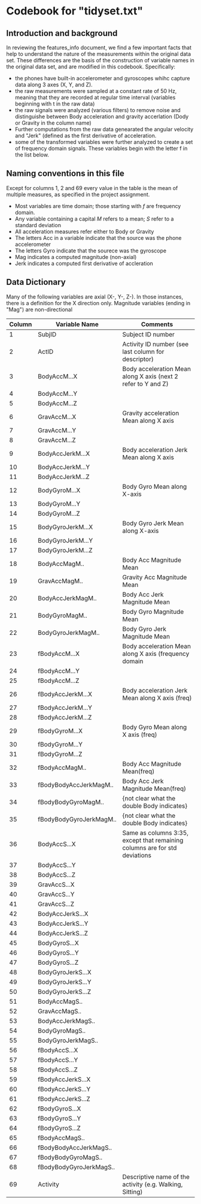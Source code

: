 # Codebook for "tidyset.txt"

## Introduction and background
In reviewing the features_info document, we find a few important facts that help to understand the nature 
of the measurements within the original data set. These differences are the basis of the construction of 
variable names in the original data set, and are modified in this codebook.  Specifically:

* the phones have built-in accelerometer and gyroscopes whihc capture data along 3 axes (X, Y, and Z). 
* the raw measurements were sampled at a constant rate of 50 Hz, meaning that they are recorded at regular
  time interval (variables beginning with t in the raw data)
* the raw signals were analyzed (various filters) to remove noise and distinguishe between Body acceleration
  and gravity accerlation (Dody or Gravity in the column name)
* Further computations from the raw data genearated the angular velocity and "Jerk" (defined as the first 
  derivative of acceleration. 
* some of the transformed variables were further analyzed to create a set of frequency domain signals. These 
  variables begin with the letter f in the list below.
  
## Naming conventions in this file

Except for columns 1, 2 and 69 every value in the table is the mean of multiple measures, as specified in the 
project assignment. 

*  Most variables are time domain; those starting with _f_ are frequency domain.
*  Any variable containing a capital _M_ refers to a mean; _S_ refer to a standard deviation
*  All acceleration measures refer either to Body or Gravity
*  The letters Acc in a variable indicate that the source was the phone accelerometer
*  The letters Gyro indicate that the sourece was the gyroscope
*  Mag indicates a computed magnitude (non-axial)
*  Jerk indicates a computed first derivative of accleration


## Data Dictionary  
Many of the following variables are axial (X-, Y-, Z-). In those instances, there is a definition for the X 
direction only. Magnitude variables (ending in "Mag") are non-directional

Column|Variable Name|Comments|
|------|-----|------------|
|1|SubjID|Subject ID number|
|2|ActID|Activity ID number (see last column for descriptor)|
|3|BodyAccM...X|Body acceleration Mean along X axis (next 2 refer to Y and Z)|
|4|BodyAccM...Y||
|5|BodyAccM...Z||
|6|GravAccM...X|Gravity acceleration Mean along X axis|
|7|GravAccM...Y||
|8|GravAccM...Z||
|9|BodyAccJerkM...X|Body acceleration Jerk Mean along X axis|
|10|BodyAccJerkM...Y||
|11|BodyAccJerkM...Z||
|12|BodyGyroM...X|Body Gyro Mean along X-axis|
|13|BodyGyroM...Y||
|14|BodyGyroM...Z||
|15|BodyGyroJerkM...X|Body Gyro Jerk Mean along X-axis|
|16|BodyGyroJerkM...Y||
|17|BodyGyroJerkM...Z||
|18|BodyAccMagM..|Body Acc Magnitude Mean |
|19|GravAccMagM..|Gravity Acc Magnitude Mean |
|20|BodyAccJerkMagM..|Body Acc Jerk Magnitude Mean|
|21|BodyGyroMagM..|Body Gyro Magnitude Mean|
|22|BodyGyroJerkMagM..|Body Gyro Jerk Magnitude Mean|
|23|fBodyAccM...X|Body acceleration Mean along X axis (frequency domain|
|24|fBodyAccM...Y||
|25|fBodyAccM...Z||
|26|fBodyAccJerkM...X|Body acceleration Jerk Mean along X axis (freq) |
|27|fBodyAccJerkM...Y||
|28|fBodyAccJerkM...Z||
|29|fBodyGyroM...X|Body Gyro Mean along X axis (freq) |
|30|fBodyGyroM...Y||
|31|fBodyGyroM...Z||
|32|fBodyAccMagM..|Body Acc Magnitude Mean(freq)|
|33|fBodyBodyAccJerkMagM..|Body Acc Jerk Magnitude Mean(freq)|
|34|fBodyBodyGyroMagM..|{not clear what the double Body indicates}|
|35|fBodyBodyGyroJerkMagM..|{not clear what the double Body indicates}|
|36|BodyAccS...X|Same as columns 3:35, except that remaining columns are for std deviations|
|37|BodyAccS...Y||
|38|BodyAccS...Z||
|39|GravAccS...X||
|40|GravAccS...Y||
|41|GravAccS...Z||
|42|BodyAccJerkS...X||
|43|BodyAccJerkS...Y||
|44|BodyAccJerkS...Z||
|45|BodyGyroS...X||
|46|BodyGyroS...Y||
|47|BodyGyroS...Z||
|48|BodyGyroJerkS...X||
|49|BodyGyroJerkS...Y||
|50|BodyGyroJerkS...Z||
|51|BodyAccMagS..||
|52|GravAccMagS..||
|53|BodyAccJerkMagS..||
|54|BodyGyroMagS..||
|55|BodyGyroJerkMagS..||
|56|fBodyAccS...X||
|57|fBodyAccS...Y||
|58|fBodyAccS...Z||
|59|fBodyAccJerkS...X||
|60|fBodyAccJerkS...Y||
|61|fBodyAccJerkS...Z||
|62|fBodyGyroS...X||
|63|fBodyGyroS...Y||
|64|fBodyGyroS...Z||
|65|fBodyAccMagS..||
|66|fBodyBodyAccJerkMagS..||
|67|fBodyBodyGyroMagS..||
|68|fBodyBodyGyroJerkMagS..||
|69|Activity|Descriptive name of the activity (e.g. Walking, Sitting)|


